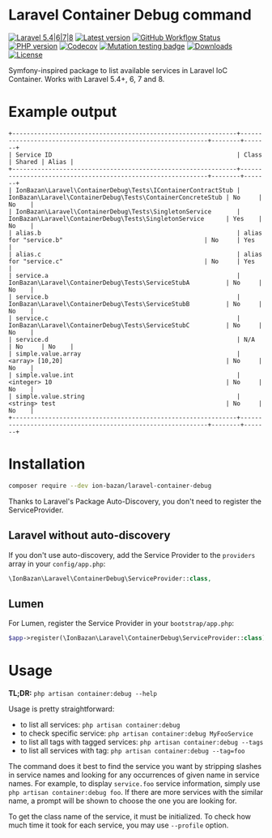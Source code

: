 # Laravel Container Debug command

[![Laravel 5.4|6|7|8](https://img.shields.io/badge/Laravel-5.4+_|_6_|_7_|_8-informational.svg)](http://laravel.com)
[![Latest version](https://img.shields.io/packagist/v/ion-bazan/laravel-container-debug.svg)](https://packagist.org/packages/ion-bazan/laravel-container-debug)
[![GitHub Workflow Status](https://img.shields.io/github/workflow/status/IonBazan/laravel-container-debug/Tests)](https://github.com/IonBazan/laravel-container-debug/actions)
[![PHP version](https://img.shields.io/packagist/php-v/ion-bazan/laravel-container-debug.svg)](https://packagist.org/packages/ion-bazan/laravel-container-debug)
[![Codecov](https://img.shields.io/codecov/c/gh/IonBazan/laravel-container-debug)](https://codecov.io/gh/IonBazan/laravel-container-debug)
[![Mutation testing badge](https://img.shields.io/endpoint?style=flat&url=https%3A%2F%2Fbadge-api.stryker-mutator.io%2Fgithub.com%2FIonBazan%2Flaravel-container-debug%2Fmaster)](https://dashboard.stryker-mutator.io/reports/github.com/IonBazan/laravel-container-debug/master)
[![Downloads](https://img.shields.io/packagist/dt/ion-bazan/laravel-container-debug.svg)](https://packagist.org/packages/ion-bazan/laravel-container-debug)
[![License](https://img.shields.io/packagist/l/ion-bazan/laravel-container-debug.svg)](https://packagist.org/packages/ion-bazan/laravel-container-debug)

Symfony-inspired package to list available services in Laravel IoC Container. Works with Laravel 5.4+, 6, 7 and 8.

# Example output

```
+--------------------------------------------------------------+-------------------------------------------------------------+--------+-------+
| Service ID                                                   | Class                                                       | Shared | Alias |
+--------------------------------------------------------------+-------------------------------------------------------------+--------+-------+
| IonBazan\Laravel\ContainerDebug\Tests\IContainerContractStub | IonBazan\Laravel\ContainerDebug\Tests\ContainerConcreteStub | No     | No    |
| IonBazan\Laravel\ContainerDebug\Tests\SingletonService       | IonBazan\Laravel\ContainerDebug\Tests\SingletonService      | Yes    | No    |
| alias.b                                                      | alias for "service.b"                                       | No     | Yes   |
| alias.c                                                      | alias for "service.c"                                       | No     | Yes   |
| service.a                                                    | IonBazan\Laravel\ContainerDebug\Tests\ServiceStubA          | No     | No    |
| service.b                                                    | IonBazan\Laravel\ContainerDebug\Tests\ServiceStubB          | No     | No    |
| service.c                                                    | IonBazan\Laravel\ContainerDebug\Tests\ServiceStubC          | No     | No    |
| service.d                                                    | N/A                                                         | No     | No    |
| simple.value.array                                           | <array> [10,20]                                             | No     | No    |
| simple.value.int                                             | <integer> 10                                                | No     | No    |
| simple.value.string                                          | <string> test                                               | No     | No    |
+--------------------------------------------------------------+-------------------------------------------------------------+--------+-------+
```

# Installation

```bash
composer require --dev ion-bazan/laravel-container-debug
```

Thanks to Laravel's Package Auto-Discovery, you don't need to register the ServiceProvider.

## Laravel without auto-discovery

If you don't use auto-discovery, add the Service Provider to the `providers` array in your `config/app.php`:

```php
\IonBazan\Laravel\ContainerDebug\ServiceProvider::class,
```

## Lumen

For Lumen, register the Service Provider in your `bootstrap/app.php`:
```php
$app->register(\IonBazan\Laravel\ContainerDebug\ServiceProvider::class);
```

# Usage

**TL;DR:** `php artisan container:debug --help`

Usage is pretty straightforward:

 - to list all services: `php artisan container:debug`
 - to check specific service: `php artisan container:debug MyFooService`
 - to list all tags with tagged services: `php artisan container:debug --tags`
 - to list all services with tag: `php artisan container:debug --tag=foo`

The command does it best to find the service you want by stripping slashes in service names and looking for any occurrences of given name in service names.
For example, to display `service.foo` service information, simply use `php artisan container:debug foo`. If there are more services with the similar name, a prompt will be shown to choose the one you are looking for.

To get the class name of the service, it must be initialized. To check how much time it took for each service, you may use `--profile` option.
